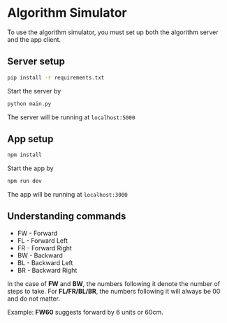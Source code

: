 # Algorithm Simulator
To use the algorithm simulator, you must set up both the algorithm server and the app client.

## Server setup
```bash
pip install -r requirements.txt
```

Start the server by

```bash
python main.py
```

The server will be running at `localhost:5000`

## App setup
```bash
npm install
```

Start the app by

```bash
npm run dev
```

The app will be running at `localhost:3000`

## Understanding commands
- FW - Forward
- FL - Forward Left
- FR - Forward Right
- BW - Backward
- BL - Backward Left
- BR - Backward Right

In the case of **FW** and **BW**, the numbers following it denote the number of steps to take. For **FL/FR/BL/BR**, the numbers following it will always be 00 and do not matter.

Example: **FW60** suggests forward by 6 units or 60cm.
